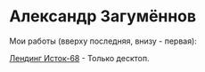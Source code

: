 # Александр  Загумённов
Мои работы (вверху последняя, внизу - первая):


[Лендинг Исток-68](https://zagotan.github.io/Istok68/ "Самая первая работа") - Только десктоп.
